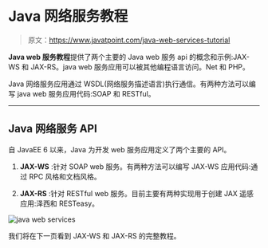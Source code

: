 # Java 网络服务教程

> 原文：<https://www.javatpoint.com/java-web-services-tutorial>

**Java web 服务教程**提供了两个主要的 Java web 服务 api 的概念和示例:JAX-WS 和 JAX-RS。java web 服务应用可以被其他编程语言访问。Net 和 PHP。

Java 网络服务应用通过 WSDL(网络服务描述语言)执行通信。有两种方法可以编写 java web 服务应用代码:SOAP 和 RESTful。

* * *

## Java 网络服务 API

自 JavaEE 6 以来，Java 为开发 web 服务应用定义了两个主要的 API。

1) **JAX-WS** :针对 SOAP web 服务。有两种方法可以编写 JAX-WS 应用代码:通过 RPC 风格和文档风格。

2) **JAX-RS** :针对 RESTful web 服务。目前主要有两种实现用于创建 JAX 遥感应用:泽西和 RESTeasy。

![java web services](../img/fab037b612eb882b5b8a8fcc58aa50b4.png)

我们将在下一页看到 JAX-WS 和 JAX-RS 的完整教程。
